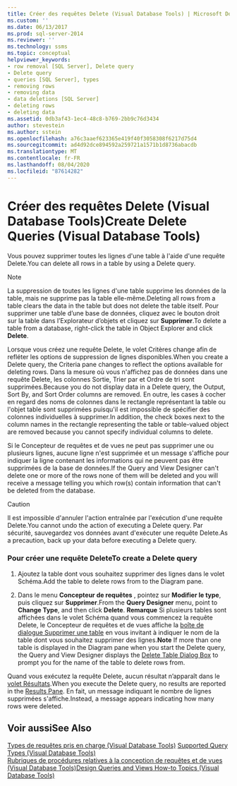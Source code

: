 ```yaml
---
title: Créer des requêtes Delete (Visual Database Tools) | Microsoft Docs
ms.custom: ''
ms.date: 06/13/2017
ms.prod: sql-server-2014
ms.reviewer: ''
ms.technology: ssms
ms.topic: conceptual
helpviewer_keywords:
- row removal [SQL Server], Delete query
- Delete query
- queries [SQL Server], types
- removing rows
- removing data
- data deletions [SQL Server]
- deleting rows
- deleting data
ms.assetid: 0db3af43-1ec4-48c8-b769-2bb9c76d3434
author: stevestein
ms.author: sstein
ms.openlocfilehash: a76c3aaef623365e419f40f3058308f6217d75d4
ms.sourcegitcommit: ad4d92dce894592a259721a1571b1d8736abacdb
ms.translationtype: MT
ms.contentlocale: fr-FR
ms.lasthandoff: 08/04/2020
ms.locfileid: "87614282"
---
```

# <a name="create-delete-queries-visual-database-tools"></a><span data-ttu-id="329fb-102">Créer des requêtes Delete (Visual Database Tools)</span><span class="sxs-lookup"><span data-stu-id="329fb-102">Create Delete Queries (Visual Database Tools)</span></span>
  <span data-ttu-id="329fb-103">Vous pouvez supprimer toutes les lignes d'une table à l'aide d'une requête Delete.</span><span class="sxs-lookup"><span data-stu-id="329fb-103">You can delete all rows in a table by using a Delete query.</span></span>  
  
> [!NOTE]  
>  <span data-ttu-id="329fb-104">La suppression de toutes les lignes d'une table supprime les données de la table, mais ne supprime pas la table elle-même.</span><span class="sxs-lookup"><span data-stu-id="329fb-104">Deleting all rows from a table clears the data in the table but does not delete the table itself.</span></span> <span data-ttu-id="329fb-105">Pour supprimer une table d’une base de données, cliquez avec le bouton droit sur la table dans l’Explorateur d’objets et cliquez sur **Supprimer**.</span><span class="sxs-lookup"><span data-stu-id="329fb-105">To delete a table from a database, right-click the table in Object Explorer and click **Delete**.</span></span>  
  
 <span data-ttu-id="329fb-106">Lorsque vous créez une requête Delete, le volet Critères change afin de refléter les options de suppression de lignes disponibles.</span><span class="sxs-lookup"><span data-stu-id="329fb-106">When you create a Delete query, the Criteria pane changes to reflect the options available for deleting rows.</span></span> <span data-ttu-id="329fb-107">Dans la mesure où vous n'affichez pas de données dans une requête Delete, les colonnes Sortie, Trier par et Ordre de tri sont supprimées.</span><span class="sxs-lookup"><span data-stu-id="329fb-107">Because you do not display data in a Delete query, the Output, Sort By, and Sort Order columns are removed.</span></span> <span data-ttu-id="329fb-108">En outre, les cases à cocher en regard des noms de colonnes dans le rectangle représentant la table ou l'objet table sont supprimées puisqu'il est impossible de spécifier des colonnes individuelles à supprimer.</span><span class="sxs-lookup"><span data-stu-id="329fb-108">In addition, the check boxes next to the column names in the rectangle representing the table or table-valued object are removed because you cannot specify individual columns to delete.</span></span>  
  
 <span data-ttu-id="329fb-109">Si le Concepteur de requêtes et de vues ne peut pas supprimer une ou plusieurs lignes, aucune ligne n'est supprimée et un message s'affiche pour indiquer la ligne contenant les informations qui ne peuvent pas être supprimées de la base de données.</span><span class="sxs-lookup"><span data-stu-id="329fb-109">If the Query and View Designer can't delete one or more of the rows none of them will be deleted and you will receive a message telling you which row(s) contain information that can't be deleted from the database.</span></span>  
  
> [!CAUTION]  
>  <span data-ttu-id="329fb-110">Il est impossible d'annuler l'action entraînée par l'exécution d'une requête Delete.</span><span class="sxs-lookup"><span data-stu-id="329fb-110">You cannot undo the action of executing a Delete query.</span></span> <span data-ttu-id="329fb-111">Par sécurité, sauvegardez vos données avant d'exécuter une requête Delete.</span><span class="sxs-lookup"><span data-stu-id="329fb-111">As a precaution, back up your data before executing a Delete query.</span></span>  
  
### <a name="to-create-a-delete-query"></a><span data-ttu-id="329fb-112">Pour créer une requête Delete</span><span class="sxs-lookup"><span data-stu-id="329fb-112">To create a Delete query</span></span>  
  
1.  <span data-ttu-id="329fb-113">Ajoutez la table dont vous souhaitez supprimer des lignes dans le volet Schéma.</span><span class="sxs-lookup"><span data-stu-id="329fb-113">Add the table to delete rows from to the Diagram pane.</span></span>  
  
2.  <span data-ttu-id="329fb-114">Dans le menu **Concepteur de requêtes** , pointez sur **Modifier le type**, puis cliquez sur **Supprimer**.</span><span class="sxs-lookup"><span data-stu-id="329fb-114">From the **Query Designer** menu, point to **Change Type**, and then click **Delete**.</span></span> <span data-ttu-id="329fb-115">**Remarque** Si plusieurs tables sont affichées dans le volet Schéma quand vous commencez la requête Delete, le Concepteur de requêtes et de vues affiche la [boîte de dialogue Supprimer une table](visual-database-tools.md) en vous invitant à indiquer le nom de la table dont vous souhaitez supprimer des lignes.</span><span class="sxs-lookup"><span data-stu-id="329fb-115">**Note** If more than one table is displayed in the Diagram pane when you start the Delete query, the Query and View Designer displays the [Delete Table Dialog Box](visual-database-tools.md) to prompt you for the name of the table to delete rows from.</span></span>  
  
 <span data-ttu-id="329fb-116">Quand vous exécutez la requête Delete, aucun résultat n’apparaît dans le [volet Résultats](results-pane-visual-database-tools.md).</span><span class="sxs-lookup"><span data-stu-id="329fb-116">When you execute the Delete query, no results are reported in the [Results Pane](results-pane-visual-database-tools.md).</span></span> <span data-ttu-id="329fb-117">En fait, un message indiquant le nombre de lignes supprimées s'affiche.</span><span class="sxs-lookup"><span data-stu-id="329fb-117">Instead, a message appears indicating how many rows were deleted.</span></span>  
  
## <a name="see-also"></a><span data-ttu-id="329fb-118">Voir aussi</span><span class="sxs-lookup"><span data-stu-id="329fb-118">See Also</span></span>  
 <span data-ttu-id="329fb-119">[Types de requêtes pris en charge &#40;Visual Database Tools&#41;](supported-query-types-visual-database-tools.md) </span><span class="sxs-lookup"><span data-stu-id="329fb-119">[Supported Query Types &#40;Visual Database Tools&#41;](supported-query-types-visual-database-tools.md) </span></span>  
 [<span data-ttu-id="329fb-120">Rubriques de procédures relatives à la conception de requêtes et de vues &#40;Visual Database Tools&#41;</span><span class="sxs-lookup"><span data-stu-id="329fb-120">Design Queries and Views How-to Topics &#40;Visual Database Tools&#41;</span></span>](design-queries-and-views-how-to-topics-visual-database-tools.md)  
  
  
